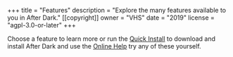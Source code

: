 +++
title = "Features"
description = "Explore the many features available to you in After Dark."
[[copyright]]
  owner = "VHS"
  date = "2019"
  license = "agpl-3.0-or-later"
+++

Choose a feature to learn more or run the <a href="./quick-install">Quick Install</a> to download and install After Dark and use the <a href="./online-help">Online Help</a> try any of these yourself.
